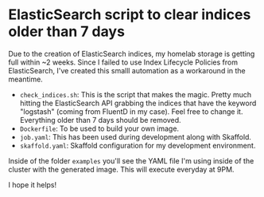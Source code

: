 # ElasticSearch script to clear indices older than 7 days

Due to the creation of ElasticSearch indices, my homelab storage is getting full within ~2 weeks. Since I failed to use Index Lifecycle Policies from ElasticSearch, I've created this smalll automation as a workaround in the meantime.

- `check_indices.sh`: This is the script that makes the magic. Pretty much hitting the ElasticSearch API grabbing the indices that have the keyword "logstash" (coming from FluentD in my case). Feel free to change it. Everything older than 7 days should be removed.
- `Dockerfile`: To be used to build your own image.
- `job.yaml`: This has been used during development along with Skaffold.
- `skaffold.yaml`: Skaffold configuration for my development environment.

Inside of the folder `examples` you'll see the YAML file I'm using inside of the cluster with the generated image. This will execute everyday at 9PM.

I hope it helps!